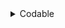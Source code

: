 <details>
<summary>Codable</summary>


JSON 데이터를 간편하고 쉽게 Encoding/Decoding 할 수 있게 해준다.

- Encodable+Decodable 프로토콜을 준수하는 프로토콜
- Struct, Class, Enum 모두 Codable을 채택

```swift
public typealias Codable = Decodable & Encodable
```

<img src = "https://user-images.githubusercontent.com/93528918/147404626-4aaa9bd7-15ce-4d7a-b9e7-7bdbeb8c32dc.png" width="50%" height="50%">

<br>

### JSONSerialization vs Codable

아래의 두 코드를 비교해보면 큰 차이는 없어보이지만,

복잡한 JSON구조에서는

- `JSONSerialization`는 내부 값에 대해 매번 타입을 정의하면서 하나하나 벗겨줘야하는 불편함이 있지만,
- `Codable`은 이미 타입의 객체에 값을 할당해 놓았기 때문에 추가적으로 작업할 필요가 없다.

<br>

JSONSerialization

```swift
// data
if let json = try? JSONSerialization.jsonObject(with: data, options: []) as? [String : Any] {
	if let name = json["name"] as? String {
		print(name) // hyeon
     }
}
```

<br>

Codable

```swift
// data
let decoder = JSONDecoder()
if let json = try? decoder.decode(SimpleJson.self, from: data) {
      print(json.name) // hyeon
}
```

<br>

> 실행 속도
> 

구조가 간편한 JSON을 다룰 때에는 JSONSerialization `>` Codable

그 외 (중첩된 구조, 반복 데이터) 에는 JSONSerialization `<` Codable


<br>

### Codable을 이용한 Encoding

1. Codable 채택 == Decodable & Encodable 채택

```swift
struct Person: Codable {
    var name: String
    var age: Int
}
```

<br>

2. Encodable (Data → JSON)

`encode`  Person의 인스턴스를 Data타입으로 변환

encode안에 올 수 있는 값은 Encodable을 준수하고 있는 타입이어야 한다.

→ Codable 채택으로 Person타입의 인스턴스는 모두 Encodable을 준수한다 !

![스크린샷 2021-12-26 오후 6 52 20](https://user-images.githubusercontent.com/93528918/147404694-6319b2f8-78e7-4b73-ba1a-f69ac4529119.png)


<br>

> throws ⇒ encoding 중 에러를 발생시킬 수 있기 때문에 try와 함께 써줘야 한다.
> 
> 
> 리턴 타입이 Data ⇒ Person 인스턴스의 데이터를 얻는 것
> 

<br>

```swift
let encoder = JSONEncoder()

let A = Person(name: "A", age: 10)

let jsonData = try? encoder.encode(A) // 인스턴스 -> Data타입
print(jsonData)
// Optional(32 bytes)
```

<br>

3. 리턴받은 Data를 json 형식으로 변환

```swift
// Data타입 -> String타입
if let prettyJsonData = jsonData,
	 let jsonString = String(data: prettyJsonData, encoding: .utf8) {
    print(jsonString)
}

// {"name":"A","age":10}
```

<br>

- 해당 코드 추가로 우리가 보던 json 형태로

```swift
encoder.outputFormatting = [.prettyPrinted, .sortedKeys]

// {
//   "age" : 10,
//   "name" : "A"
// }
```

<br>

### Codable을 이용한 Decoding

1. 이전의 Json값을 Decoding

```swift
let jsonString = """
{
  "age" : 10,
  "name" : "A"
}
"""
```

<br>

2. Decodable (JSON → Data)

`decode`  Data를 인스턴스로 변환

→ `Person.self`가 들어간 자리는 `type:` 의 자리 (Decode할 값의 타입)

![스크린샷 2021-12-26 오후 6 53 17](https://user-images.githubusercontent.com/93528918/147404714-f682a507-4e1b-41c8-ad3f-1b3c74521d5a.png)

<br>


```swift
let decoder = JSONDecoder()

var data = jsonString.data(using: .utf8)
print(data)
// Optional(32 bytes)

if let data = data, let myPerson = try? decoder.decode(Person.self, from: data) {
    print(myPerson)
}
// Person(name: "A", age: 10)
```

<br>

> 참고
> 

- [https://zeddios.tistory.com/373](https://zeddios.tistory.com/373)
- [https://learn-hyeoni.tistory.com/45](https://learn-hyeoni.tistory.com/45)
</div>
</details>
